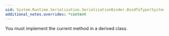 ```yaml
---
uid: System.Runtime.Serialization.SerializationBinder.BindToType(System.String,System.String)
additional_notes.overrides: *content
---
```


<p>You must implement the current method in a derived class.</p>


